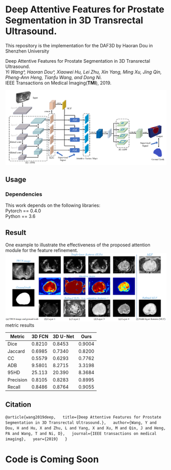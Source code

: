 # Deep Attentive Features for Prostate Segmentation in 3D Transrectal Ultrasound. 
This repository is the implementation for the DAF3D by Haoran Dou in Shenzhen University  

Deep Attentive Features for Prostate Segmentation in 3D Transrectal Ultrasound.   
*Yi Wang^, Haoran Dou^, Xiaowei Hu, Lei Zhu, Xin Yang, Ming Xu, Jing Qin, Pheng-Ann Heng, Tianfu Wang, and Dong Ni.*  
IEEE Transactions on Medical Imaging(**TMI**), 2019.  
  
![framwork](img/framework.png)  

## Usage  
### Dependencies  
This work depends on the following libraries:  
Pytorch == 0.4.0  
Python == 3.6  

## Result
One example to illustrate the effectiveness of the proposed attention module for the feature refinement.  
![result](img/attentionresult.png)    
metric results  
  
| Metric    | 3D FCN | 3D U-Net | Ours   |
| ------    | ------ | ------   | ------ |
| Dice      | 0.8210 | 0.8453   | 0.9004 |
| Jaccard   | 0.6985 | 0.7340   | 0.8200 |
| CC        | 0.5579 | 0.6293   | 0.7762 |
| ADB       | 9.5801 | 8.2715   | 3.3198 |
| 95HD      | 25.113 | 20.390   | 8.3684 |
| Precision | 0.8105 | 0.8283   | 0.8995 |
| Recall    | 0.8486 | 0.8764   | 0.9055 |
  
## Citation  
  
`@article{wang2019deep,  
  title={Deep Attentive Features for Prostate Segmentation in 3D Transrectal Ultrasound.},  
  author={Wang, Y and Dou, H and Hu, X and Zhu, L and Yang, X and Xu, M and Qin, J and Heng, PA and Wang, T and Ni, D},  
  journal={IEEE transactions on medical imaging},  
  year={2019}  
}`   
# Code is Coming Soon

